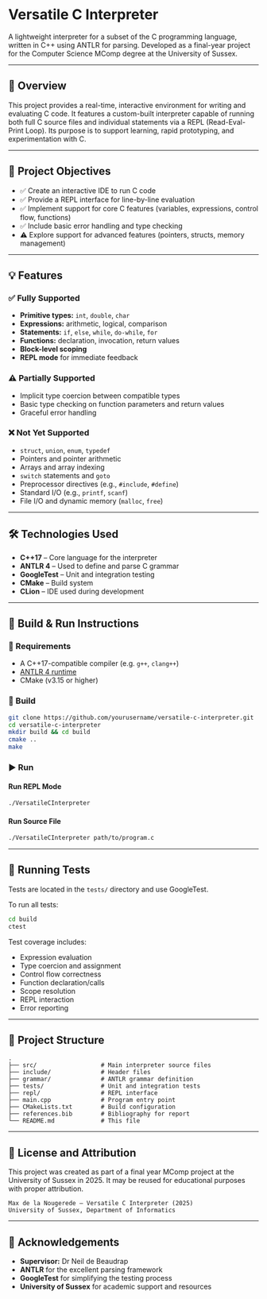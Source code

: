 # Versatile C Interpreter

A lightweight interpreter for a subset of the C programming language, written in C++ using ANTLR for parsing. Developed as a final-year project for the Computer Science MComp degree at the University of Sussex.

---

## 🧠 Overview

This project provides a real-time, interactive environment for writing and evaluating C code. It features a custom-built interpreter capable of running both full C source files and individual statements via a REPL (Read-Eval-Print Loop). Its purpose is to support learning, rapid prototyping, and experimentation with C.

---

## 🎯 Project Objectives

- ✅ Create an interactive IDE to run C code
- ✅ Provide a REPL interface for line-by-line evaluation
- ✅ Implement support for core C features (variables, expressions, control flow, functions)
- ✅ Include basic error handling and type checking
- ⚠️ Explore support for advanced features (pointers, structs, memory management)

---

## 💡 Features

### ✅ Fully Supported
- **Primitive types:** `int`, `double`, `char`
- **Expressions:** arithmetic, logical, comparison
- **Statements:** `if`, `else`, `while`, `do-while`, `for`
- **Functions:** declaration, invocation, return values
- **Block-level scoping**
- **REPL mode** for immediate feedback

### ⚠️ Partially Supported
- Implicit type coercion between compatible types
- Basic type checking on function parameters and return values
- Graceful error handling

### ❌ Not Yet Supported
- `struct`, `union`, `enum`, `typedef`
- Pointers and pointer arithmetic
- Arrays and array indexing
- `switch` statements and `goto`
- Preprocessor directives (e.g., `#include`, `#define`)
- Standard I/O (e.g., `printf`, `scanf`)
- File I/O and dynamic memory (`malloc`, `free`)

---

## 🛠️ Technologies Used

- **C++17** – Core language for the interpreter
- **ANTLR 4** – Used to define and parse C grammar
- **GoogleTest** – Unit and integration testing
- **CMake** – Build system
- **CLion** – IDE used during development

---

## 🚀 Build & Run Instructions

### 🔧 Requirements

- A C++17-compatible compiler (e.g. `g++`, `clang++`)
- [ANTLR 4 runtime](https://www.antlr.org/)
- CMake (v3.15 or higher)

### 🔨 Build

```bash
git clone https://github.com/yourusername/versatile-c-interpreter.git
cd versatile-c-interpreter
mkdir build && cd build
cmake ..
make
```

### ▶️ Run

#### Run REPL Mode

```bash
./VersatileCInterpreter
```

#### Run Source File

```bash
./VersatileCInterpreter path/to/program.c
```

---

## 🧪 Running Tests

Tests are located in the `tests/` directory and use GoogleTest.

To run all tests:

```bash
cd build
ctest
```

Test coverage includes:
- Expression evaluation
- Type coercion and assignment
- Control flow correctness
- Function declaration/calls
- Scope resolution
- REPL interaction
- Error reporting

---

## 📁 Project Structure

```
.
├── src/                  # Main interpreter source files
├── include/              # Header files
├── grammar/              # ANTLR grammar definition
├── tests/                # Unit and integration tests
├── repl/                 # REPL interface
├── main.cpp              # Program entry point
├── CMakeLists.txt        # Build configuration
├── references.bib        # Bibliography for report
└── README.md             # This file
```

---

## 📜 License and Attribution

This project was created as part of a final year MComp project at the University of Sussex in 2025. It may be reused for educational purposes with proper attribution.

```
Max de la Nougerede – Versatile C Interpreter (2025)  
University of Sussex, Department of Informatics
```

---

## 🙏 Acknowledgements

- **Supervisor:** Dr Neil de Beaudrap
- **ANTLR** for the excellent parsing framework
- **GoogleTest** for simplifying the testing process
- **University of Sussex** for academic support and resources
